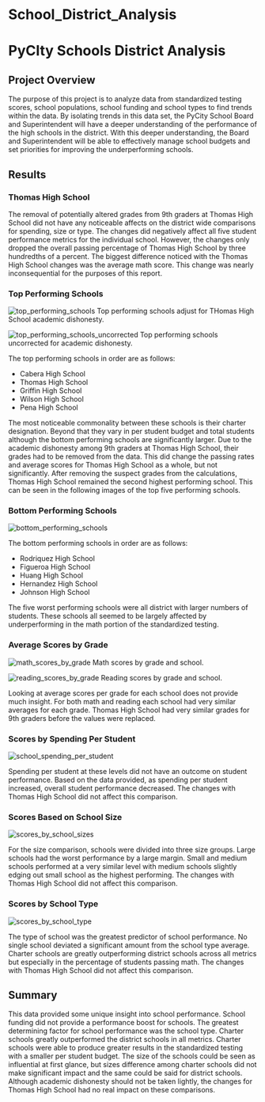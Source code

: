 # School_District_Analysis

# PyCIty Schools District Analysis

## Project Overview

The purpose of this project is to analyze data from standardized testing scores, school populations, school funding and school types to find trends within the data.  By isolating trends in this data set, the PyCity School Board and Superintendent will have a deeper understanding of the performance of the high schools in the district.  With this deeper understanding, the Board and Superintendent will be able to effectively manage school budgets and set priorities for improving the underperforming schools.

## Results

### Thomas High School

The removal of potentially altered grades from 9th graders at Thomas High School did not have any noticeable affects on the district wide comparisons for spending, size or type.  The changes did negatively affect all five student performance metrics for the individual school. However, the changes only dropped the overall passing percentage of Thomas High School by three hundredths of a percent.  The biggest difference noticed with the Thomas High School changes was the average math score. This change was nearly inconsequential for the purposes of this report.

### Top Performing Schools

![top_performing_schools](https://user-images.githubusercontent.com/105960365/177220769-ca248b60-60fc-48f7-8387-56a9ed4784db.png)
Top performing schools adjust for THomas High School academic dishonesty.

![top_performing_schools_uncorrected](https://user-images.githubusercontent.com/105960365/177220850-9efa867b-9418-407d-bccb-7f7a0b27f74b.png)
Top performing schools uncorrected for academic dishonesty.

The top performing schools in order are as follows:
-	Cabera High School
-	Thomas High School
-	Griffin High School
-	Wilson High School
-	Pena High School

The most noticeable commonality between these schools is their charter designation. Beyond that they vary in per student budget and total students although the bottom performing schools are significantly larger. Due to the academic dishonesty among 9th graders at Thomas High School, their grades had to be removed from the data. This did change the passing rates and average scores for Thomas High School as a whole, but not significantly.  After removing the suspect grades from the calculations, Thomas High School remained the second highest performing school. This can be seen in the following images of the top five performing schools.

### Bottom Performing Schools

![bottom_performing_schools](https://user-images.githubusercontent.com/105960365/177220903-f0677581-eb50-44b8-b068-cdc1a09de558.png)

The bottom performing schools in order are as follows:
-	Rodriquez High School
-	Figueroa High School
-	Huang High School
-	Hernandez High School
-	Johnson High School

The five worst performing schools were all district with larger numbers of students.  These schools all seemed to be largely affected by underperforming in the math portion of the standardized testing.

### Average Scores by Grade

![math_scores_by_grade](https://user-images.githubusercontent.com/105960365/177220939-b7ce1076-7d9c-44ad-8a3b-e0741e319b26.png)
Math scores by grade and school.

![reading_scores_by_grade](https://user-images.githubusercontent.com/105960365/177220978-a745a551-0116-4b2a-b1f4-c7887813bbff.png)
Reading scores by grade and school.

Looking at average scores per grade for each school does not provide much insight.  For both math and reading each school had very similar averages for each grade.  Thomas High School had very similar grades for 9th graders before the values were replaced. 

### Scores by Spending Per Student

![school_spending_per_student](https://user-images.githubusercontent.com/105960365/177221010-5c510480-d355-4f21-9695-753186932496.png)

Spending per student at these levels did not have an outcome on student performance. Based on the data provided, as spending per student increased, overall student performance decreased.  The changes with Thomas High School did not affect this comparison.

### Scores Based on School Size

![scores_by_school_sizes](https://user-images.githubusercontent.com/105960365/177221026-a2427793-5625-4c88-9f6c-a5b6d6a1ffae.png)

For the size comparison, schools were divided into three size groups. Large schools had the worst performance by a large margin. Small and medium schools performed at a very similar level with medium schools slightly edging out small school as the highest performing.  The changes with Thomas High School did not affect this comparison.

### Scores by School Type

![scores_by_school_type](https://user-images.githubusercontent.com/105960365/177221042-1e05ab73-b1b9-4489-adb0-77d6be95982d.png)

The type of school was the greatest predictor of school performance. No single school deviated a significant amount from the school type average. Charter schools are greatly outperforming district schools across all metrics but especially in the percentage of students passing math.  The changes with Thomas High School did not affect this comparison.

## Summary

This data provided some unique insight into school performance.  School funding did not provide a performance boost for schools.  The greatest determining factor for school performance was the school type.  Charter schools greatly outperformed the district schools in all metrics. Charter schools were able to produce greater results in the standardized testing with a smaller per student budget. The size of the schools could be seen as influential at first glance, but sizes difference among charter schools did not make significant impact and the same could be said for district schools.
Although academic dishonesty should not be taken lightly, the changes for Thomas High School had no real impact on these comparisons.

